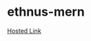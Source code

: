 # ethnus-mern
<!DOCTYPE html>
<html lang="en">
<head>
    <meta charset="UTF-8">
    <meta name="viewport" content="width=device-width, initial-scale=1.0">
    
</head>
<body>
    <main>
        <a href="https://devaksai.github.io/ethnus-mern/">Hosted Link</a>
    </main>
</body>
</html>
